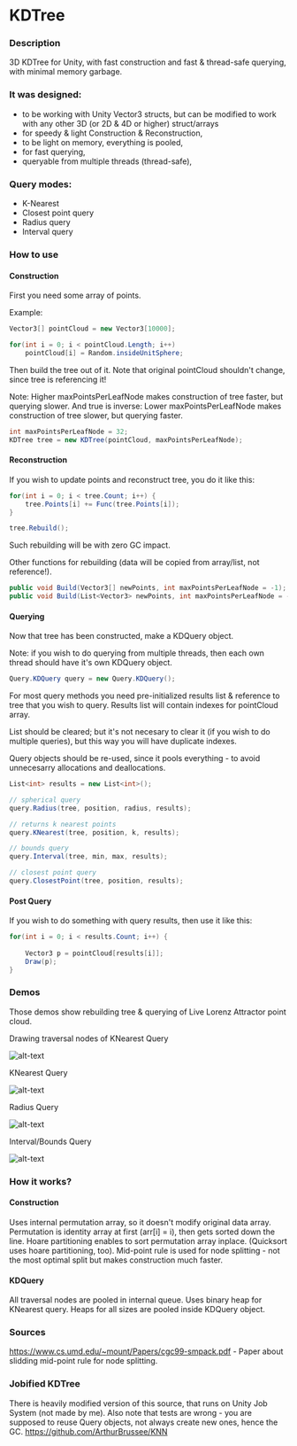 # KDTree

### Description

3D KDTree for Unity, with fast construction and fast & thread-safe querying, with minimal memory garbage.

### It was designed:

* to be working with Unity Vector3 structs, but can be modified to work with any other 3D (or 2D & 4D or higher) struct/arrays
* for speedy & light Construction & Reconstruction,
* to be light on memory, everything is pooled,
* for fast querying, 
* queryable from multiple threads (thread-safe),

### Query modes:
* K-Nearest
* Closest point query
* Radius query
* Interval query

### How to use

#### Construction

First you need some array of points.

Example:

```cs
Vector3[] pointCloud = new Vector3[10000];

for(int i = 0; i < pointCloud.Length; i++)
	pointCloud[i] = Random.insideUnitSphere;
```

Then build the tree out of it. Note that original pointCloud shouldn't change, since tree is referencing it!

Note: Higher maxPointsPerLeafNode makes construction of tree faster, but querying slower.
And true is inverse: Lower maxPointsPerLeafNode makes construction of tree slower, but querying faster.
```cs
int maxPointsPerLeafNode = 32;
KDTree tree = new KDTree(pointCloud, maxPointsPerLeafNode);
```

#### Reconstruction

If you wish to update points and reconstruct tree, you do it like this:

```cs
for(int i = 0; i < tree.Count; i++) {
    tree.Points[i] += Func(tree.Points[i]);
}

tree.Rebuild();
```

Such rebuilding will be with zero GC impact.

Other functions for rebuilding (data will be copied from array/list, not reference!).
```cs
public void Build(Vector3[] newPoints, int maxPointsPerLeafNode = -1);
public void Build(List<Vector3> newPoints, int maxPointsPerLeafNode = -1);
```

#### Querying

Now that tree has been constructed, make a KDQuery object. 

Note: if you wish to do querying from multiple threads, then each own thread should have it's own KDQuery object.

```cs
Query.KDQuery query = new Query.KDQuery();
```

For most query methods you need pre-initialized results list & reference to tree that you wish to query.
Results list will contain indexes for pointCloud array.

List should be cleared; but it's not necesary to clear it (if you wish to do multiple queries), but this way you will have duplicate indexes.

Query objects should be re-used, since it pools everything - to avoid unnecesarry allocations and deallocations.
```cs
List<int> results = new List<int>();

// spherical query
query.Radius(tree, position, radius, results);

// returns k nearest points         
query.KNearest(tree, position, k, results);

// bounds query
query.Interval(tree, min, max, results);

// closest point query
query.ClosestPoint(tree, position, results);
```

#### Post Query

If you wish to do something with query results, then use it like this:
```cs
for(int i = 0; i < results.Count; i++) {
	
	Vector3 p = pointCloud[results[i]];
	Draw(p);
}
```

### Demos

Those demos show rebuilding tree & querying of Live Lorenz Attractor point cloud.

Drawing traversal nodes of KNearest Query

![alt-text](https://raw.githubusercontent.com/viliwonka/KDTree/master/Media/FrontPic.PNG)

KNearest Query

![alt-text](https://raw.githubusercontent.com/viliwonka/KDTree/master/Media/KNearestQuery.gif)

Radius Query

![alt-text](https://raw.githubusercontent.com/viliwonka/KDTree/master/Media/RadiusQuery.gif)

Interval/Bounds Query

![alt-text](https://raw.githubusercontent.com/viliwonka/KDTree/master/Media/IntervalQuery.gif)


### How it works?

#### Construction

Uses internal permutation array, so it doesn't modify original data array. Permutation is identity array at first (arr[i] = i), then gets sorted down the line.
Hoare partitioning enables to sort permutation array inplace. (Quicksort uses hoare partitioning, too).
Mid-point rule is used for node splitting - not the most optimal split but makes construction much faster.

#### KDQuery

All traversal nodes are pooled in internal queue.
Uses binary heap for KNearest query. Heaps for all sizes are pooled inside KDQuery object.

### Sources

https://www.cs.umd.edu/~mount/Papers/cgc99-smpack.pdf - Paper about slidding mid-point rule for node splitting.

### Jobified KDTree

There is heavily modified version of this source, that runs on Unity Job System (not made by me).
Also note that tests are wrong - you are supposed to reuse Query objects, not always create new ones, hence the GC.
https://github.com/ArthurBrussee/KNN
